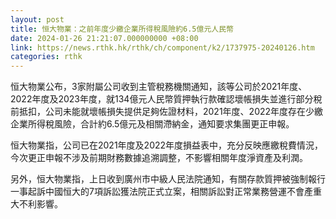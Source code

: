 ```yaml
---
layout: post
title: 恒大物業：之前年度少繳企業所得稅風險約6.5億元人民幣
date: 2024-01-26 21:21:07.000000000 +08:00
link: https://news.rthk.hk/rthk/ch/component/k2/1737975-20240126.htm
categories: rthk
---
```


恒大物業公布，3家附屬公司收到主管稅務機關通知，該等公司於2021年度、2022年度及2023年度，就134億元人民幣質押執行款確認壞帳損失並進行部分稅前抵扣，公司未能就壞帳損失提供足夠佐證材料，2021年度、2022年度存在少繳企業所得稅風險，合計約6.5億元及相關滯納金，通知要求集團更正申報。

恒大物業指，公司已在2021年度及2022年度損益表中，充分反映應繳稅費情況，今次更正申報不涉及前期財務數據追溯調整，不影響相關年度淨資產及利潤。

另外，恒大物業指，上日收到廣州市中級人民法院通知，有關存款質押被強制報行一事起訴中國恒大的7項訴訟獲法院正式立案，相關訴訟對正常業務營運不會產重大不利影響。
